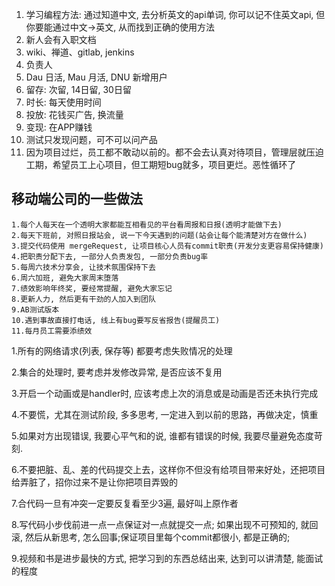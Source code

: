 
1. 学习编程方法: 通过知道中文, 去分析英文的api单词, 你可以记不住英文api, 但你要能通过中文-\>英文, 从而找到正确的使用方法
2. 新人会有入职文档
2. wiki、禅道、gitlab, jenkins
3. 负责人
3. Dau 日活, Mau 月活, DNU 新增用户
4. 留存: 次留, 14日留, 30日留
5. 时长: 每天使用时间
6. 投放: 花钱买广告, 换流量
7. 变现: 在APP赚钱
8. 测试只发现问题，可不可以问产品
9. 因为项目过烂，员工都不敢动以前的。都不会去认真对待项目，管理层就压迫工期，希望员工上心项目，但工期短bug就多，项目更烂。恶性循环了



## 移动端公司的一些做法
    1.每个人每天在一个透明大家都能互相看见的平台看周报和日报(透明才能做下去)
    2.每天下班前, 对照日报站会, 说一下今天遇到的问题(站会让每个能清楚对方在做什么)
    3.提交代码使用 mergeRequest, 让项目核心人员有commit职责(开发分支更容易保持健康)
    4.把职责分配下去, 一部分人负责发包, 一部分负责bug率
    5.每周六技术分享会, 让技术氛围保持下去
    6.周六加班, 避免大家周末堕落
    7.绩效影响年终奖, 要经常提醒, 避免大家忘记
    8.更新人力, 然后更有干劲的人加入到团队
    9.AB测试版本
    10.遇到事故直接打电话, 线上有bug要写反省报告(提醒员工)
    11.每月员工需要添绩效



1.所有的网络请求(列表, 保存等) 都要考虑失败情况的处理

2.集合的处理时, 要考虑并发修改异常, 是否应该不复用

3.开启一个动画或是handler时, 应该考虑上次的消息或是动画是否还未执行完成

4.不要慌，尤其在测试阶段, 多多思考, 一定进入到以前的思路，再做决定，慎重

5.如果对方出现错误, 我要心平气和的说, 谁都有错误的时候, 我要尽量避免态度苛刻.

6.不要把脏、乱、差的代码提交上去，这样你不但没有给项目带来好处，还把项目给弄脏了，招你过来不是让你把项目弄毁的

7.合代码一旦有冲突一定要反复看至少3遍, 最好叫上原作者

8.写代码小步伐前进一点一点保证对一点就提交一点; 如果出现不可预知的, 就回滚, 然后从新思考, 怎么回事;保证项目里每个commit都很小, 都是正确的;

9.视频和书是进步最快的方式, 把学习到的东西总结出来, 达到可以讲清楚, 能面试的程度
